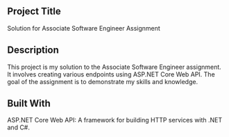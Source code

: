 ## Project Title
Solution for Associate Software Engineer Assignment

## Description
This project is my solution to the Associate Software Engineer assignment. It involves creating various endpoints using ASP.NET Core Web API. The goal of the assignment is to demonstrate my skills and knowledge.

## Built With
ASP.NET Core Web API: A framework for building HTTP services with .NET and C#.
